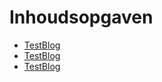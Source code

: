# Inhoudsopgaven #

  * [TestBlog](TestBlog.md)
  * [TestBlog](TestBlog.md)
  * [TestBlog](TestBlog.md)